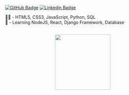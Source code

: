 

[![GitHub Badge](https://img.shields.io/badge/-cristhianvogel-black?style=flat-square&logo=github&logoColor=white&link=https://github.com/cristhianvogel/)](https://github.com/cristhianvogel)
[![Linkedin Badge](https://img.shields.io/badge/-cristhianvogel-0072b1?style=flat-square&logo=Linkedin&logoColor=white&link=https://www.linkedin.com/in/cristhian-vogel-carvalhaes-54b61594/)](https://www.linkedin.com/in/cristhian-vogel-carvalhaes-54b61594)

🧑‍💻 - HTML5, CSS3, JavaScript, Python, SQL <br/>
🌱 - Learning NodeJS, React, Django Framework, Database

<br/>
<div align="center">
  <a href="https://github.com/cristhianvogel">
  <img height="180em" src="https://github-readme-stats.vercel.app/api?username=cristhianvogel&show_icons=true&theme=dark&include_all_commits=true&count_private=true"/>
</div>
